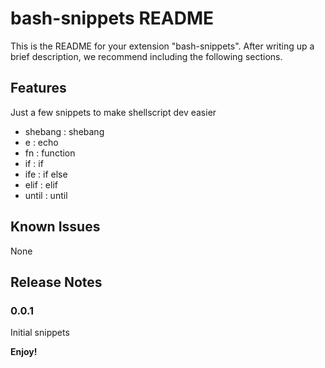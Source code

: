 # bash-snippets README

This is the README for your extension "bash-snippets". After writing up a brief description, we recommend including the following sections.

## Features

Just a few snippets to make shellscript dev easier

- shebang : shebang
- e : echo
- fn : function
- if : if
- ife : if else
- elif : elif
- until : until

## Known Issues

None

## Release Notes

### 0.0.1

Initial snippets

**Enjoy!**
